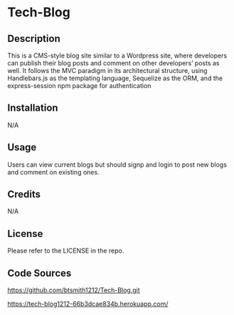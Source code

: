 # Tech-Blog

## Description

This is a CMS-style blog site similar to a Wordpress site, where developers can publish their blog posts and comment on other developers’ posts as well. It follows the MVC paradigm in its architectural structure, using Handlebars.js as the templating language, Sequelize as the ORM, and the express-session npm package for authentication

## Installation

N/A

## Usage

Users can view current blogs but should signp and login to post new blogs and comment on existing ones.

## Credits

N/A

## License

Please refer to the LICENSE in the repo.

## Code Sources

https://github.com/btsmith1212/Tech-Blog.git

https://tech-blog1212-66b3dcae834b.herokuapp.com/

